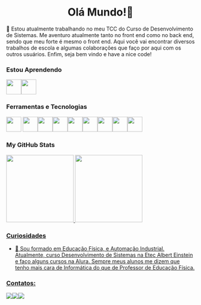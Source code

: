 
<h1 align="center">Olá Mundo!👋</h1>
🔭 Estou atualmente trabalhando no meu TCC do Curso de Desenvolvimento de Sistemas. Me aventuro atualmente tanto no front end como no back end, sendo que meu forte é mesmo o front end. 
Aqui você vai encontrar diversos trabalhos de escola e algumas colaborações que faço por aqui com os outros usuários. 
Enfim, seja bem vindo e have a nice code! 

### Estou Aprendendo
<img src="https://cdn.jsdelivr.net/gh/devicons/devicon/icons/typescript/typescript-original.svg" width="40" height="40"/><img src="https://cdn.jsdelivr.net/gh/devicons/devicon/icons/javascript/javascript-original.svg" width="40" height="40"/>
### Ferramentas e Tecnologias

<img src="https://cdn.jsdelivr.net/gh/devicons/devicon/icons/git/git-original.svg" width="40" height="40"/> <img src="https://cdn.jsdelivr.net/gh/devicons/devicon/icons/angularjs/angularjs-plain.svg" width="40" height="40"/><img src="https://cdn.jsdelivr.net/gh/devicons/devicon/icons/bootstrap/bootstrap-original.svg" width="40" height="40"/><img src="https://cdn.jsdelivr.net/gh/devicons/devicon/icons/csharp/csharp-original.svg" width="40" height="40"/><img src="https://cdn.jsdelivr.net/gh/devicons/devicon/icons/html5/html5-original-wordmark.svg" width="40" height="40"/><img src="https://cdn.jsdelivr.net/gh/devicons/devicon/icons/css3/css3-original-wordmark.svg" width="40" height="40"/><img src="https://cdn.jsdelivr.net/gh/devicons/devicon/icons/mysql/mysql-plain-wordmark.svg" width="40" height="40"/><img src="https://cdn.jsdelivr.net/gh/devicons/devicon/icons/php/php-original.svg" width="40" height="40"/><img src="https://cdn.jsdelivr.net/gh/devicons/devicon/icons/trello/trello-plain-wordmark.svg" width="40" height="40"/>
          
### My GitHub Stats

<div>
<a href="https://github.com/JLopes2021">
<img height="180em" src="https://github-readme-stats.vercel.app/api/langs/?username=JLopes2021&layout=compact&langs_count=7&theme=dracula"/>
<img height="180em" src="https://github-readme-stats.vercel.app/api?username=JLopes2021&show_icons=true&theme=dracula&include_all_commits=true&count_private=true"/>
</div>

          
### Curiosidades
- 💬 Sou formado em Educação Física, e Automação Industrial. Atualmente, curso Desenvolvimento de Sistemas na Etec Albert Einstein e faço alguns cursos na Alura. Sempre meus alunos me dizem que tenho mais cara de Informática do que de Professor de Educação Física.

### Contatos:

<div>

<a href="https://instagram.com/_jeff.colodedeus" target="_blank"><img src="https://img.shields.io/badge/-Instagram-%23E4405F?style=for-the-badge&logo=instagram&logoColor=white" target="_blank"></a><a href = "mailto:jeffinho.je8@gmail.com"><img src="https://img.shields.io/badge/Gmail-D14836?style=for-the-badge&logo=gmail&logoColor=white" target="_blank"></a><a href="https://www.linkedin.com/in/jefferson-lopes-b87605191" target="_blank"><img src="https://img.shields.io/badge/-LinkedIn-%230077B5?style=for-the-badge&logo=linkedin&logoColor=white" target="_blank"></a>   
</div>

<!--
**JLopes2021/JLopes2021** is a ✨ _special_ ✨ repository because its `README.md` (this file) appears on your GitHub profile.

Here are some ideas to get you started:

- 🔭 Estou atualmente trabalhando no meu TCC do Curso de Desenvolvimento de Sistemas 
- 🌱 Aprendendo JavaScript, PHP e Angular ...
- 👯 Procuro colaborar com os projetos de outras pessoas
- 💬 Sou formado em Educação Física, e Automação Industrial. Atualmente, curso Desenvolvimento de Sistemas na Etec Albert Einstein e faço alguns cursos na Alura.

